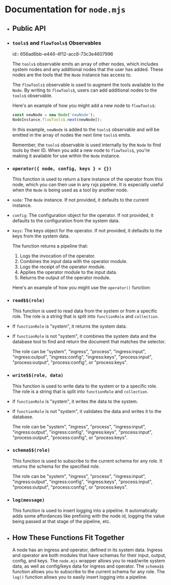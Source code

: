 # Documentation for `node.mjs`
- ## Public API
- ### `tools$` and `flowTools$` Observables
  id:: 656ad6bb-e446-4f12-acc8-73c3e4607996
  
  The `tools$` observable emits an array of other nodes, which includes system nodes and any additional nodes that the user has added. These nodes are the tools that the `Node` instance has access to.
  
  The `flowTools$` observable is used to augment the tools available to the `Node`. By writing to `flowTools$`, users can add additional nodes to the `tools$` observable.
  
  Here's an example of how you might add a new node to `flowTools$`:
  
  ```javascript
  const newNode = new Node('newNode');
  NodeInstance.flowTools$.next(newNode]);
  ```
  
  In this example, `newNode` is added to the `tools$` observable and will be emitted in the array of nodes the next time `tools$` emits.
  
  Remember, the `tools$` observable is used internally by the `Node` to find tools by their ID. When you add a new node to `flowTools$`, you're making it available for use within the `Node` instance.
- ### `operator({ node, config, keys } = {})`
  
  This function is used to return a bare instance of the operator from this node, which you can then use in any rxjs pipeline. It is especially useful when the `Node` is being used as a tool by another node.
- `node`: The `Node` instance. If not provided, it defaults to the current instance.
- `config`: The configuration object for the operator. If not provided, it defaults to the configuration from the system data.
- `keys`: The keys object for the operator. If not provided, it defaults to the keys from the system data.
  
  The function returns a pipeline that:
  
  1. Logs the invocation of the operator.
  2. Combines the input data with the operator module.
  3. Logs the receipt of the operator module.
  4. Applies the operator module to the input data.
  5. Returns the output of the operator module.
  
  Here's an example of how you might use the `operator()` function:
- ### `read$$(role)`
  
  This function is used to read data from the system or from a specific role. The role is a string that is split into `functionRole` and `collection`.
- If `functionRole` is "system", it returns the system data.
- If `functionRole` is not "system", it combines the system data and the database tool to find and return the document that matches the selector.
  
  The role can be "system", "ingress", "process", "ingress:input", "ingress:output", "ingress:config", "ingress:keys", "process:input", "process:output", "process:config", or "process:keys".
- ### `write$$(role, data)`
  
  This function is used to write data to the system or to a specific role. The role is a string that is split into `functionRole` and `collection`.
- If `functionRole` is "system", it writes the data to the system.
- If `functionRole` is not "system", it validates the data and writes it to the database.
  
  The role can be "system", "ingress", "process", "ingress:input", "ingress:output", "ingress:config", "ingress:keys", "process:input", "process:output", "process:config", or "process:keys".
- ### `schema$$(role)`
  
  This function is used to subscribe to the current schema for any role. It returns the schema for the specified role.
  
  The role can be "system", "ingress", "process", "ingress:input", "ingress:output", "ingress:config", "ingress:keys", "process:input", "process:output", "process:config", or "process:keys".
- ### `log(message)`
  
  This function is used to insert logging into a pipeline. It automatically adds some affordances like prefixing with the node id, logging the value being passed at that stage of the pipeline, etc.
- ## How These Functions Fit Together
  
  A node has an ingress and operator, defined in its system data. Ingress and operator are both modules that have schemas for their input, output, config, and keys. The `node.mjs` wrapper allows you to read/write system data, as well as config/keys data for ingress and operator. The `schema$$` function allows you to subscribe to the current schema for any role. The `log()` function allows you to easily insert logging into a pipeline.